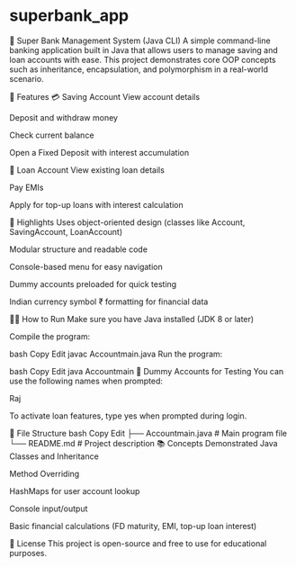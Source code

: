 # superbank_app
🏦 Super Bank Management System (Java CLI)
A simple command-line banking application built in Java that allows users to manage saving and loan accounts with ease. This project demonstrates core OOP concepts such as inheritance, encapsulation, and polymorphism in a real-world scenario.

🚀 Features
💳 Saving Account
View account details

Deposit and withdraw money

Check current balance

Open a Fixed Deposit with interest accumulation

🏦 Loan Account
View existing loan details

Pay EMIs

Apply for top-up loans with interest calculation

🧠 Highlights
Uses object-oriented design (classes like Account, SavingAccount, LoanAccount)

Modular structure and readable code

Console-based menu for easy navigation

Dummy accounts preloaded for quick testing

Indian currency symbol ₹ formatting for financial data

🧑‍💻 How to Run
Make sure you have Java installed (JDK 8 or later)

Compile the program:

bash
Copy
Edit
javac Accountmain.java
Run the program:

bash
Copy
Edit
java Accountmain
👥 Dummy Accounts for Testing
You can use the following names when prompted:

Raj

To activate loan features, type yes when prompted during login.

📁 File Structure
bash
Copy
Edit
├── Accountmain.java  # Main program file
└── README.md         # Project description
📚 Concepts Demonstrated
Java Classes and Inheritance

Method Overriding

HashMaps for user account lookup

Console input/output

Basic financial calculations (FD maturity, EMI, top-up loan interest)

📜 License
This project is open-source and free to use for educational purposes.

